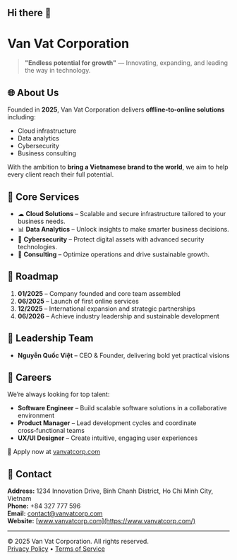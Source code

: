 ## Hi there 👋

# Van Vat Corporation

> **"Endless potential for growth"** — Innovating, expanding, and leading the way in technology.

## 🌐 About Us
Founded in **2025**, Van Vat Corporation delivers **offline‑to‑online solutions** including:  
- Cloud infrastructure  
- Data analytics  
- Cybersecurity  
- Business consulting  

With the ambition to **bring a Vietnamese brand to the world**, we aim to help every client reach their full potential.

## 🚀 Core Services
- ☁ **Cloud Solutions** – Scalable and secure infrastructure tailored to your business needs.  
- 📊 **Data Analytics** – Unlock insights to make smarter business decisions.  
- 🔐 **Cybersecurity** – Protect digital assets with advanced security technologies.  
- 🧠 **Consulting** – Optimize operations and drive sustainable growth.

## 📅 Roadmap
1. **01/2025** – Company founded and core team assembled  
2. **06/2025** – Launch of first online services  
3. **12/2025** – International expansion and strategic partnerships  
4. **06/2026** – Achieve industry leadership and sustainable development

## 👥 Leadership Team
- **Nguyễn Quốc Việt** – CEO & Founder, delivering bold yet practical visions  

## 💼 Careers
We’re always looking for top talent:
- **Software Engineer** – Build scalable software solutions in a collaborative environment  
- **Product Manager** – Lead development cycles and coordinate cross‑functional teams  
- **UX/UI Designer** – Create intuitive, engaging user experiences

📩 Apply now at [vanvatcorp.com](https://www.vanvatcorp.com/)

## 📍 Contact
**Address:** 1234 Innovation Drive, Binh Chanh District, Ho Chi Minh City, Vietnam  
**Phone:** +84 327 777 596  
**Email:** contact@vanvatcorp.com  
**Website:** [www.vanvatcorp.com](https://www.vanvatcorp.com/)

---

© 2025 Van Vat Corporation. All rights reserved.  
[Privacy Policy](https://www.vanvatcorp.com/) • [Terms of Service](https://www.vanvatcorp.com/)

